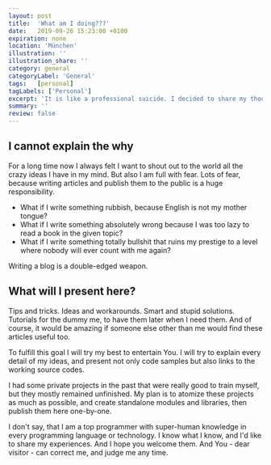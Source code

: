 ```yaml
---
layout: post
title:  'What am I doing???'
date:   2019-09-26 15:23:00 +0100
expiration: none
location: 'München'
illustration: ''
illustration_share: ''
category: general
categoryLabel: 'General'
tags:   [personal]
tagLabels: ['Personal']
excerpt: 'It is like a professional suicide. I decided to share my thoughts in various IT-related topics. Maybe a good idea, maybe not. The people of the Internet will judge me.'
summary: ''
review: false
---
```


## I cannot explain the why

For a long time now I always felt I want to shout out to the world all the crazy ideas I have in my mind.
But also I am full with fear. Lots of fear, because writing articles and publish them to the public is a
huge responsibility.

* What if I write something rubbish, because English is not my mother tongue? 
* What if I write something absolutely wrong because I was too lazy to read a book in the given topic? 
* What if I write something totally bullshit that ruins my prestige to a level where nobody will ever count with me again?

Writing a blog is a double-edged weapon.

## What will I present here?

Tips and tricks. Ideas and workarounds. Smart and stupid solutions. Tutorials for the dummy me, to have them later 
when I need them. And of course, it would be amazing if someone else other than me would find these articles useful too. 

To fulfill this goal I will try my best to entertain You. I will try to explain every detail of my ideas, and present not only 
code samples but also links to the working source codes.

I had some private projects in the past that were really good to train myself, but they mostly remained unfinished. 
My plan is to atomize these projects as much as possible, and create standalone modules and libraries, then publish 
them here one-by-one.

I don't say, that I am a top programmer with super-human knowledge in every programming language or technology. I know
what I know, and I'd like to share my experiences. And I hope you welcome them. And You - dear visitor - can correct 
me, and judge me any time.   

